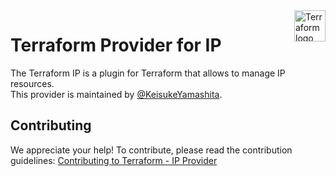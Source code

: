 <a href="https://terraform.io">
    <img src="https://cdn.rawgit.com/hashicorp/terraform-website/master/content/source/assets/images/logo-hashicorp.svg" alt="Terraform logo" title="Terraform" align="right" height="50" />
</a>

# Terraform Provider for IP

The Terraform IP is a plugin for Terraform that allows to manage IP resources.   
This provider is maintained by [@KeisukeYamashita](https://github.com/KeisukeYamashita).

## Contributing

We appreciate your help!
To contribute, please read the contribution guidelines: [Contributing to Terraform - IP Provider](./CONTRIBUTING.md)
